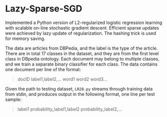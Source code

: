 # Lazy-Sparse-SGD


Implemented a Python version of L2-regularized logistic regression learning with scalable on-line stochastic gradient descent. Efficient sparse updates were achieved by lazy update of regularization. The hashing trick is used for memory saving. 

The data are articles from DBPedia, and the label is the type of the article. There are in total 17 classes in the dataset, and they are from the first level class in DBpedia ontology. Each document may belong to multiple classes, and we train a separate binary classifier for each class. The data contains one document per line of the format: 

> docID    label1,label2,...    word1 word2 word3...

Given the path to testing dataset, `LR20.py` streams through training data from stdin, and produces output in the following format, one line per test sample:

> label1  probability_label1,label2 probability_label2,...
